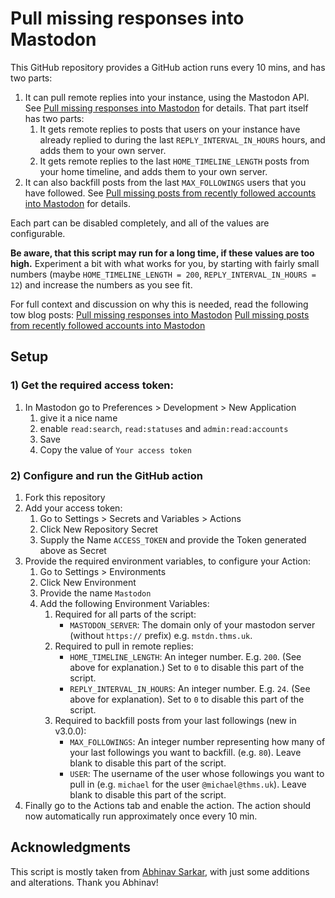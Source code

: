 # Pull missing responses into Mastodon

This GitHub repository provides a GitHub action runs every 10 mins, and has two parts:

1. It can pull remote replies into your instance, using the Mastodon API. See [Pull missing responses into Mastodon](https://blog.thms.uk/2023/03/pull-missing-responses-into-mastodon?utm_source=github) for details. That part itself has two parts:
   1. It gets remote replies to posts that users on your instance have already replied to during the last `REPLY_INTERVAL_IN_HOURS` hours, and adds them to your own server.
   2. It gets remote replies to the last `HOME_TIMELINE_LENGTH` posts from your home timeline, and adds them to your own server.
2. It can also backfill posts from the last `MAX_FOLLOWINGS` users that you have followed. See [Pull missing posts from recently followed accounts into Mastodon](https://blog.thms.uk/2023/03/backfill-recently-followed-accounts?utm_source=github) for details.

Each part can be disabled completely, and all of the values are configurable.

**Be aware, that this script may run for a long time, if these values are too high.** Experiment a bit with what works for you, by starting with fairly small numbers (maybe `HOME_TIMELINE_LENGTH = 200`, `REPLY_INTERVAL_IN_HOURS = 12`) and increase the numbers as you see fit.

For full context and discussion on why this is needed, read the following tow blog posts: 
[Pull missing responses into Mastodon](https://blog.thms.uk/2023/03/pull-missing-responses-into-mastodon?utm_source=github)
[Pull missing posts from recently followed accounts into Mastodon](https://blog.thms.uk/2023/03/backfill-recently-followed-accounts?utm_source=github)

## Setup

### 1) Get the required access token:

1. In Mastodon go to Preferences > Development > New Application
   1. give it a nice name
   2. enable `read:search`, `read:statuses` and `admin:read:accounts `
   3. Save
   4. Copy the value of `Your access token`

### 2) Configure and run the GitHub action

1. Fork this repository
2. Add your access token:
   1.  Go to Settings > Secrets and Variables > Actions
   2.  Click New Repository Secret
   3.  Supply the Name `ACCESS_TOKEN` and provide the Token generated above as Secret
3. Provide the required environment variables, to configure your Action:
   1. Go to Settings > Environments
   2. Click New Environment
   3. Provide the name `Mastodon`
   4. Add the following Environment Variables:
      1. Required for all parts of the script:
         - `MASTODON_SERVER`: The domain only of your mastodon server (without `https://` prefix) e.g. `mstdn.thms.uk`. 
      2. Required to pull in remote replies:
         - `HOME_TIMELINE_LENGTH`: An integer number. E.g. `200`. (See above for explanation.) Set to `0` to disable this part of the script.
         - `REPLY_INTERVAL_IN_HOURS`: An integer number. E.g. `24`. (See above for explanation). Set to `0` to disable this part of the script.
      3. Required to backfill posts from your last followings (new in v3.0.0):
         - `MAX_FOLLOWINGS`: An integer number representing how many of your last followings you want to backfill. (e.g. `80`). Leave blank to disable this part of the script.
         - `USER`: The username of the user whose followings you want to pull in (e.g. `michael` for the user `@michael@thms.uk`). Leave blank to disable this part of the script.
4. Finally go to the Actions tab and enable the action. The action should now automatically run approximately once every 10 min. 

## Acknowledgments

This script is mostly taken from [Abhinav Sarkar](https://notes.abhinavsarkar.net/2023/mastodon-context), with just some additions and alterations. Thank you Abhinav!
